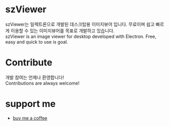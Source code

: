 # szViewer
szViewer는 일렉트론으로 개발된 데스크탑용 이미지뷰어 입니다. 무료이며 쉽고 빠르게 이용할 수 있는 이미지뷰어를 목표로 개발하고 있습니다.   
szViewer is an image viewer for desktop developed with Electron. Free, easy and quick to use is goal.

# Contribute
개발 참여는 언제나 환영합니다!   
Contributions are always welcome! 

# support me
- [buy me a coffee](https://www.buymeacoffee.com/skyzero)
